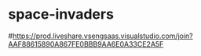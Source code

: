 # space-invaders
#https://prod.liveshare.vsengsaas.visualstudio.com/join?AAF88615890A867FE0BBB9AA6E0A33CE2A5F
